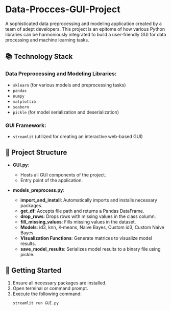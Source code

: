 # Data-Procces-GUI-Project

A sophisticated data preprocessing and modeling application created by a team of adept developers.
This project is an epitome of how various Python libraries can be harmoniously integrated to build a user-friendly GUI for data processing and machine learning tasks.

## 📚 Technology Stack

### Data Preprocessing and Modeling Libraries:
- `sklearn` (for various models and preprocessing tasks)
- `pandas`
- `numpy`
- `matplotlib`
- `seaborn`
- `pickle` (for model serialization and deserialization)

### GUI Framework:
- `streamlit` (utilized for creating an interactive web-based GUI)

## 📁 Project Structure

- **GUI.py**:
  - Hosts all GUI components of the project.
  - Entry point of the application.

- **models_preprocess.py**:
  - **import_and_install**: Automatically imports and installs necessary packages.
  - **get_df**: Accepts file path and returns a Pandas DataFrame.
  - **drop_rows**: Drops rows with missing values in the class column.
  - **fill_missing_values**: Fills missing values in the dataset.
  - **Models**: id3, knn, K-means, Naive Bayes, Custom id3, Custom Naive Bayes.
  - **Visualization Functions**: Generate matrices to visualize model results.
  - **save_model_results**: Serializes model results to a binary file using pickle.

## 🚀 Getting Started

1. Ensure all necessary packages are installed.
2. Open terminal or command prompt.
3. Execute the following command: 
   ```bash
   streamlit run GUI.py
